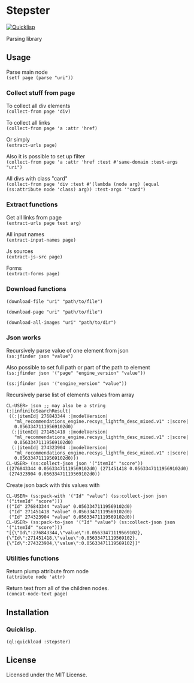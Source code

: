 # Stepster
[![Quicklisp](http://quickdocs.org/badge/stepster.svg)](http://quickdocs.org/stepster/)  
  
Parsing library

## Usage

Parse main node  
`(setf page (parse "uri"))`

### Collect stuff from page

To collect all div elements  
`(collect-from page 'div)`

To collect all links  
`(collect-from page 'a :attr 'href)`

Or simply  
`(extract-urls page)`

Also it is possible to set up filter  
`(collect-from page 'a :attr 'href :test #'same-domain :test-args "uri")`

All divs with class "card"  
`(collect-from page 'div :test #'(lambda (node arg) (equal (ss:attribute node 'class) arg)) :test-args '"card")`

### Extract functions

Get all links from page  
`(extract-urls page test arg)`

All input names  
`(extract-input-names page)`

Js sources  
`(extract-js-src page)`

Forms  
`(extract-forms page)`

### Download functions

`(download-file "uri" "path/to/file")`

`(download-page "uri" "path/to/file")`

`(download-all-images "uri" "path/to/dir")`

### Json works

Recursively parse value of one element from json  
`(ss:jfinder json "value")`

Also possible to set full path or part of the path to element  
`(ss:jfinder json '("page" "engine_version" "value"))`

`(ss:jfinder json '("engine_version" "value"))`

Recursively parse list of elements values from array  
```
CL-USER> json ;; may also be a string
(:|infiniteSearchResult|
 ((:|itemId| 276843344 :|modelVersion|
   "ml_recommendations_engine.recsys_lightfm_desc_mixed.v1" :|score|
   0.05633471119569102d0)
  (:|itemId| 271451418 :|modelVersion|
   "ml_recommendations_engine.recsys_lightfm_desc_mixed.v1" :|score|
   0.05633471119569102d0)
  (:|itemId| 274323904 :|modelVersion|
   "ml_recommendations_engine.recsys_lightfm_desc_mixed.v1" :|score|
   0.05633471119569102d0)))
CL-USER> (ss:collect-json json '("itemId" "score"))
((276843344 0.05633471119569102d0) (271451418 0.05633471119569102d0)
 (274323904 0.05633471119569102d0))
```

Create json back with this values with  
```
CL-USER> (ss:pack-with '("Id" "value") (ss:collect-json json '("itemId" "score")))
(("Id" 276843344 "value" 0.05633471119569102d0)
 ("Id" 271451418 "value" 0.05633471119569102d0)
 ("Id" 274323904 "value" 0.05633471119569102d0))
CL-USER> (ss:pack-to-json '("Id" "value") (ss:collect-json json '("itemId" "score")))
"[{\"Id\":276843344,\"value\":0.05633471119569102},{\"Id\":271451418,\"value\":0.05633471119569102},{\"Id\":274323904,\"value\":0.05633471119569102}]"
```

### Utilities functions

Return plump attribute from node  
`(attribute node 'attr)`

Return text from all of the children nodes.  
`(concat-node-text page)`

## Installation
### Quicklisp.  
`(ql:quickload :stepster)`

## License

Licensed under the MIT License.
